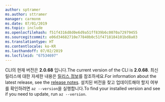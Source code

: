 ```yaml
---
author: sptramer
ms.author: sttramer
manager: carmonm
ms.date: 07/01/2019
ms.topic: include
ms.openlocfilehash: f51f4316d8d0e6d9a51ff839b6c0070a72979455
ms.sourcegitcommit: e06d34682710e77840b0c51f4718184101bd8a03
ms.translationtype: HT
ms.contentlocale: ko-KR
ms.lasthandoff: 07/02/2019
ms.locfileid: "67534697"
---
```

<span data-ttu-id="98686-101">CLI의 현재 버전은 __2.0.68__ 입니다.</span><span class="sxs-lookup"><span data-stu-id="98686-101">The current version of the CLI is __2.0.68__.</span></span> <span data-ttu-id="98686-102">최신 릴리스에 대한 자세한 내용은 [릴리스 정보](../release-notes-azure-cli.md)를 참조하세요.</span><span class="sxs-lookup"><span data-stu-id="98686-102">For information about the latest release, see the [release notes](../release-notes-azure-cli.md).</span></span> <span data-ttu-id="98686-103">설치된 버전을 찾고 업데이트해야 할지 여부를 확인하려면 `az --version`을 실행합니다.</span><span class="sxs-lookup"><span data-stu-id="98686-103">To find your installed version and see if you need to update, run `az --version`.</span></span>
